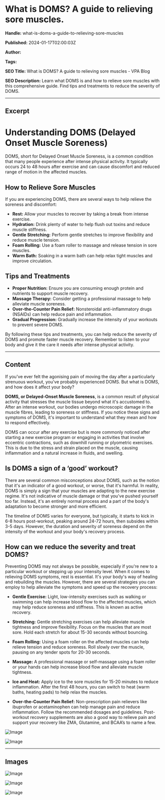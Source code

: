 # What is DOMS? A guide to relieving sore muscles.

**Handle:** what-is-doms-a-guide-to-relieving-sore-muscles

**Published:** 2024-01-17T02:00:03Z

**Author:**  

**Tags:** 

**SEO Title:** What is DOMS? A guide to relieving sore muscles - VPA Blog

**SEO Description:** Learn what DOMS is and how to relieve sore muscles with this comprehensive guide. Find tips and treatments to reduce the severity of DOMS.

---

## Excerpt

# Understanding DOMS (Delayed Onset Muscle Soreness)

DOMS, short for Delayed Onset Muscle Soreness, is a common condition that many people experience after intense physical activity. It typically occurs 24 to 48 hours after exercise and can cause discomfort and reduced range of motion in the affected muscles.

## How to Relieve Sore Muscles

If you are experiencing DOMS, there are several ways to help relieve the soreness and discomfort:

- **Rest:** Allow your muscles to recover by taking a break from intense exercise.
- **Hydration:** Drink plenty of water to help flush out toxins and reduce muscle stiffness.
- **Gentle Stretching:** Perform gentle stretches to improve flexibility and reduce muscle tension.
- **Foam Rolling:** Use a foam roller to massage and release tension in sore muscles.
- **Warm Bath:** Soaking in a warm bath can help relax tight muscles and improve circulation.

## Tips and Treatments

- **Proper Nutrition:** Ensure you are consuming enough protein and nutrients to support muscle recovery.
- **Massage Therapy:** Consider getting a professional massage to help alleviate muscle soreness.
- **Over-the-Counter Pain Relief:** Nonsteroidal anti-inflammatory drugs (NSAIDs) can help reduce pain and inflammation.
- **Gradual Progression:** Gradually increase the intensity of your workouts to prevent severe DOMS.

By following these tips and treatments, you can help reduce the severity of DOMS and promote faster muscle recovery. Remember to listen to your body and give it the care it needs after intense physical activity.

---

## Content

If you've ever felt the agonising pain of moving the day after a particularly strenuous workout, you've probably experienced DOMS. But what is DOMS, and how does it affect your body?  

**DOMS, or Delayed-Onset Muscle Soreness**, is a common result of physical activity that stresses the muscle tissue beyond what it's accustomed to. After an intense workout, our bodies undergo microscopic damage in the muscle fibres, leading to soreness or stiffness. If you notice these signs and symptoms of DOMS, it's important to understand what they mean and how to respond effectively.

DOMS can occur after any exercise but is more commonly noticed after starting a new exercise program or engaging in activities that involve eccentric contractions, such as downhill running or plyometric exercises. This is due to the stress and strain placed on the muscle, causing inflammation and a natural increase in fluids, and swelling.  

## Is DOMS a sign of a ‘good’ workout?

There are several common misconceptions about DOMS, such as the notion that it's an indicator of a good workout, or worse, that it's harmful. In reality, DOMS is simply a sign that your muscles are adapting to the new exercise regime. It's not indicative of muscle damage or that you've pushed yourself too far. Instead, it's an entirely normal process and a part of the body's adaptation to become stronger and more efficient.

The timeline of DOMS varies for everyone, but typically, it starts to kick in 6-8 hours post-workout, peaking around 24-72 hours, then subsides within 3-5 days. However, the duration and severity of soreness depend on the intensity of the workout and your body's recovery process.

## How can we reduce the severity and treat DOMS?

Preventing DOMS may not always be possible, especially if you're new to a particular workout or stepping up your intensity level. When it comes to relieving DOMS symptoms, rest is essential. It's your body's way of healing and rebuilding the muscles. However, there are several strategies you can employ to help alleviate the symptoms and speed up the recovery process:

- **Gentle Exercise:** Light, low-intensity exercises such as walking or swimming can help increase blood flow to the affected muscles, which may help reduce soreness and stiffness. This is known as active recovery.
- **Stretching:** Gentle stretching exercises can help alleviate muscle tightness and improve flexibility. Focus on the muscles that are most sore. Hold each stretch for about 15-30 seconds without bouncing.
- **Foam Rolling:** Using a foam roller on the affected muscles can help relieve tension and reduce soreness. Roll slowly over the muscle, pausing on any tender spots for 20-30 seconds.
- **Massage:** A professional massage or self-massage using a foam roller or your hands can help increase blood flow and alleviate muscle tightness.
- **Ice and Heat:** Apply ice to the sore muscles for 15-20 minutes to reduce inflammation. After the first 48 hours, you can switch to heat (warm baths, heating pads) to help relax the muscles.

- **Over-the-Counter Pain Relief:** Non-prescription pain relievers like ibuprofen or acetaminophen can help manage pain and reduce inflammation. Follow the recommended dosages and guidelines. Post-workout recovery supplements are also a good way to relieve pain and support your recovery like ZMA, Glutamine, and BCAA’s to name a few.

![Image](https://i.shgcdn.com/b4449e8f-53f5-47e3-855b-44997957c3bd/-/format/auto/-/preview/3000x3000/-/quality/lighter/)

![Image](https://i.shgcdn.com/3135fa52-5411-4d1f-bf1b-fa4925491a81/-/format/auto/-/preview/3000x3000/-/quality/lighter/)

---

## Images

![Image](undefined)

![Image](undefined)

![Image](undefined)

